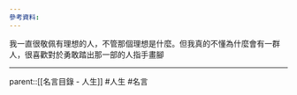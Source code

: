 ```yaml
---
參考資料:
---
```

我一直很敬佩有理想的人，不管那個理想是什麼。但我真的不懂為什麼會有一群人，很喜歡對於勇敢踏出那一部的人指手畫腳
- - -
parent::[[名言目錄 - 人生]]
#人生 #名言 